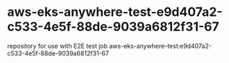 # aws-eks-anywhere-test-e9d407a2-c533-4e5f-88de-9039a6812f31-67
repository for use with E2E test job aws-eks-anywhere-test:e9d407a2-c533-4e5f-88de-9039a6812f31-67
